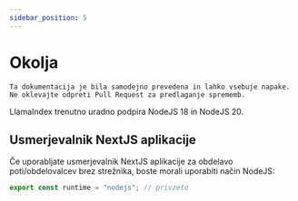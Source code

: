 ```yaml
---
sidebar_position: 5
---
```


# Okolja

`Ta dokumentacija je bila samodejno prevedena in lahko vsebuje napake. Ne oklevajte odpreti Pull Request za predlaganje sprememb.`

LlamaIndex trenutno uradno podpira NodeJS 18 in NodeJS 20.

## Usmerjevalnik NextJS aplikacije

Če uporabljate usmerjevalnik NextJS aplikacije za obdelavo poti/obdelovalcev brez strežnika, boste morali uporabiti način NodeJS:

```js
export const runtime = "nodejs"; // privzeto
```
